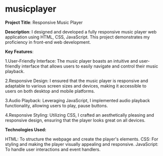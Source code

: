 # musicplayer

**Project Title**: Responsive Music Player

**Description**:
I designed and developed a fully responsive music player web application using HTML, CSS, JavaScript. This project demonstrates my proficiency in front-end web development.

**Key Features**:

1.User-Friendly Interface: The music player boasts an intuitive and user-friendly interface that allows users to easily navigate and control their music playback.

2.Responsive Design: I ensured that the music player is responsive and adaptable to various screen sizes and devices, making it accessible to users on both desktop and mobile platforms.

3.Audio Playback: Leveraging JavaScript, I implemented audio playback functionality, allowing users to play, pause buttons.

4.Responsive Styling: Utilizing CSS, I crafted an aesthetically pleasing and responsive design, ensuring that the player looks great on all devices.

**Technologies Used:**

HTML: To structure the webpage and create the player's elements.
CSS: For styling and making the player visually appealing and responsive.
JavaScript: To handle user interactions and event handlers.

